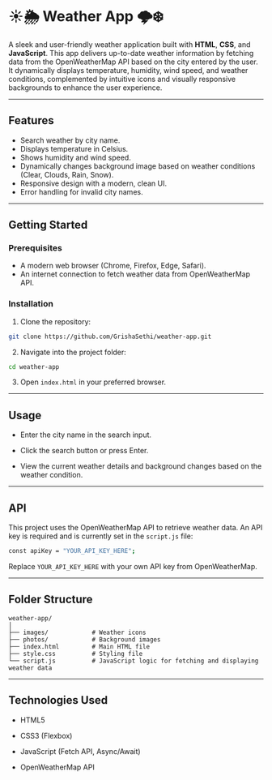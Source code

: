 # ☀️🌦️ Weather App 🌩️❄️

A sleek and user-friendly weather application built with **HTML**, **CSS**, and **JavaScript**. This app delivers up-to-date weather information by fetching data from the OpenWeatherMap API based on the city entered by the user. It dynamically displays temperature, humidity, wind speed, and weather conditions, complemented by intuitive icons and visually responsive backgrounds to enhance the user experience.

---

## Features

- Search weather by city name.  
- Displays temperature in Celsius.  
- Shows humidity and wind speed.  
- Dynamically changes background image based on weather conditions (Clear, Clouds, Rain, Snow).  
- Responsive design with a modern, clean UI.  
- Error handling for invalid city names.

---

## Getting Started

### Prerequisites

- A modern web browser (Chrome, Firefox, Edge, Safari).  
- An internet connection to fetch weather data from OpenWeatherMap API.

### Installation

1. Clone the repository:

 ```bash
 git clone https://github.com/GrishaSethi/weather-app.git
 ```
2. Navigate into the project folder:
```bash
cd weather-app
```
3. Open `index.html` in your preferred browser.
---
## Usage
-   Enter the city name in the search input.
    
-   Click the search button or press Enter.
    
-   View the current weather details and background changes based on the weather condition.
---
## API
This project uses the OpenWeatherMap API to retrieve weather data. An API key is required and is currently set in the `script.js` file:
```bash
const apiKey = "YOUR_API_KEY_HERE";
```
Replace `YOUR_API_KEY_HERE` with your own API key from OpenWeatherMap.

---
## Folder Structure
```
weather-app/
│
├── images/            # Weather icons 
├── photos/            # Background images
├── index.html         # Main HTML file
├── style.css          # Styling file
└── script.js          # JavaScript logic for fetching and displaying weather data
```
---
## Technologies Used
-   HTML5
    
-   CSS3 (Flexbox)
    
-   JavaScript (Fetch API, Async/Await)
    
-   OpenWeatherMap API
